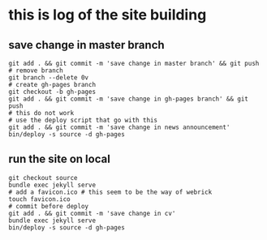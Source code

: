 # this is log of the site building

## save change in master branch

```shell
git add . && git commit -m 'save change in master branch' && git push
# remove branch
git branch --delete 0v
# create gh-pages branch
git checkout -b gh-pages
git add . && git commit -m 'save change in gh-pages branch' && git push
# this do not work
# use the deploy script that go with this
git add . && git commit -m 'save change in news announcement'
bin/deploy -s source -d gh-pages
```

## run the site on local

```shell
git checkout source
bundle exec jekyll serve
# add a favicon.ico # this seem to be the way of webrick
touch favicon.ico
# commit before deploy
git add . && git commit -m 'save change in cv'
bundle exec jekyll serve
bin/deploy -s source -d gh-pages
```

